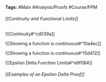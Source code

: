 **Tags:** #Main #Analysis/Proofs #Course/FPM 
###### [[Continuity and Functional Limits]]
![[Continuity#^cd039a]]

![[Showing a function is continuous#^10a4ec]]

![[Showing a function is continuous#^f5d412]]

![[Epsilon Delta Function Limits#^e6f084]]

###### [[Examples of an Epsilon Delta Proof]]